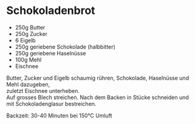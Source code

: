 # Schokoladenbrot
* 250g Butter
* 250g Zucker
* 6 Eigelb
* 250g geriebene Schokolade (halbbitter)
* 250g geriebene Haselnüsse
* 100g Mehl
* Eischnee

Butter, Zucker und Eigelb schaumig rühren, Schokolade, Haselnüsse und Mehl dazugeben,  
zuletzt Eischnee unterheben.  
Auf grosses Blech streichen. Nach dem Backen in Stücke schneiden und mit Schokoladenglasur bestreichen.

Backzeit: 30-40 Minuten bei 150°C Umluft